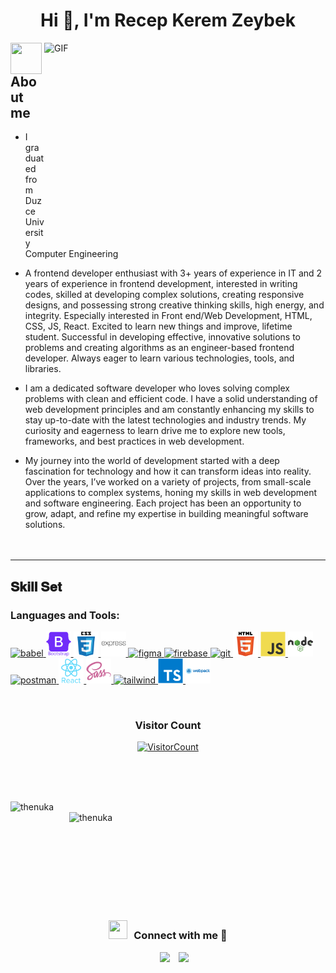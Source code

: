 
<h1 align="center">Hi 👋, I'm Recep Kerem Zeybek</h1>

<img align="right" alt="GIF" src="https://user-images.githubusercontent.com/74038190/212748842-9fcbad5b-6173-4175-8a61-521f3dbb7514.gif" width="450px" height="320px" />

<img align="left" src = "https://user-images.githubusercontent.com/63050133/156777293-72a6e681-2582-4a9d-ad92-09d1181d47c7.gif" width = 50px height=50px>
<h2 align="left" font-weight="bold">About me</h2>  




- I graduated from Duzce University Computer Engineering

- A frontend developer enthusiast with 3+ years of experience in IT and 2 years of experience in frontend development, interested in writing codes, skilled at developing complex solutions, creating responsive designs, and possessing strong creative thinking skills, high energy, and integrity. Especially interested in Front end/Web Development, HTML, CSS, JS, React. Excited to learn new things and improve, lifetime student. Successful in developing effective, innovative solutions to problems and creating algorithms as an engineer-based frontend developer. Always eager to learn various technologies, tools, and libraries.

- I am a dedicated software developer who loves solving complex problems with clean and efficient code. I have a solid understanding of web development principles and am constantly enhancing my skills to stay up-to-date with the latest technologies and industry trends. My curiosity and eagerness to learn drive me to explore new tools, frameworks, and best practices in web development.

- My journey into the world of development started with a deep fascination for technology and how it can transform ideas into reality. Over the years, I’ve worked on a variety of projects, from small-scale applications to complex systems, honing my skills in web development and software engineering. Each project has been an opportunity to grow, adapt, and refine my expertise in building meaningful software solutions.
<br><br><br>

<hr>
<h2 font-weight="bold">𝐒𝐤𝐢𝐥𝐥 𝐒𝐞𝐭</h2>



<h3 align="left">Languages and Tools:</h3>
<div align="center">
<p align="left"> <a href="https://babeljs.io/" target="_blank" rel="noreferrer"> <img src="https://www.vectorlogo.zone/logos/babeljs/babeljs-icon.svg" alt="babel" width="40" height="40"/> </a> <a href="https://getbootstrap.com" target="_blank" rel="noreferrer"> <img src="https://raw.githubusercontent.com/devicons/devicon/master/icons/bootstrap/bootstrap-plain-wordmark.svg" alt="bootstrap" width="40" height="40"/> </a> <a href="https://www.w3schools.com/css/" target="_blank" rel="noreferrer"> <img src="https://raw.githubusercontent.com/devicons/devicon/master/icons/css3/css3-original-wordmark.svg" alt="css3" width="40" height="40"/> </a> <a href="https://expressjs.com" target="_blank" rel="noreferrer"> <img src="https://raw.githubusercontent.com/devicons/devicon/master/icons/express/express-original-wordmark.svg" alt="express" width="40" height="40"/> </a> <a href="https://www.figma.com/" target="_blank" rel="noreferrer"> <img src="https://www.vectorlogo.zone/logos/figma/figma-icon.svg" alt="figma" width="40" height="40"/> </a> <a href="https://firebase.google.com/" target="_blank" rel="noreferrer"> <img src="https://www.vectorlogo.zone/logos/firebase/firebase-icon.svg" alt="firebase" width="40" height="40"/> </a> <a href="https://git-scm.com/" target="_blank" rel="noreferrer"> <img src="https://www.vectorlogo.zone/logos/git-scm/git-scm-icon.svg" alt="git" width="40" height="40"/> </a> <a href="https://www.w3.org/html/" target="_blank" rel="noreferrer"> <img src="https://raw.githubusercontent.com/devicons/devicon/master/icons/html5/html5-original-wordmark.svg" alt="html5" width="40" height="40"/> </a> <a href="https://developer.mozilla.org/en-US/docs/Web/JavaScript" target="_blank" rel="noreferrer"> <img src="https://raw.githubusercontent.com/devicons/devicon/master/icons/javascript/javascript-original.svg" alt="javascript" width="40" height="40"/> </a> <a href="https://nodejs.org" target="_blank" rel="noreferrer"> <img src="https://raw.githubusercontent.com/devicons/devicon/master/icons/nodejs/nodejs-original-wordmark.svg" alt="nodejs" width="40" height="40"/> </a> <a href="https://postman.com" target="_blank" rel="noreferrer"> <img src="https://www.vectorlogo.zone/logos/getpostman/getpostman-icon.svg" alt="postman" width="40" height="40"/> </a> <a href="https://reactjs.org/" target="_blank" rel="noreferrer"> <img src="https://raw.githubusercontent.com/devicons/devicon/master/icons/react/react-original-wordmark.svg" alt="react" width="40" height="40"/> </a> <a href="https://sass-lang.com" target="_blank" rel="noreferrer"> <img src="https://raw.githubusercontent.com/devicons/devicon/master/icons/sass/sass-original.svg" alt="sass" width="40" height="40"/> </a> <a href="https://tailwindcss.com/" target="_blank" rel="noreferrer"> <img src="https://www.vectorlogo.zone/logos/tailwindcss/tailwindcss-icon.svg" alt="tailwind" width="40" height="40"/> </a> <a href="https://www.typescriptlang.org/" target="_blank" rel="noreferrer"> <img src="https://raw.githubusercontent.com/devicons/devicon/master/icons/typescript/typescript-original.svg" alt="typescript" width="40" height="40"/> </a> <a href="https://webpack.js.org" target="_blank" rel="noreferrer"> <img src="https://raw.githubusercontent.com/devicons/devicon/d00d0969292a6569d45b06d3f350f463a0107b0d/icons/webpack/webpack-original-wordmark.svg" alt="webpack" width="40" height="40"/> </a> </p> <br> </div>
 <h3 align="center">Visitor Count</h3>
<a align="center" href="https://profile-counter.glitch.me/{RecepKeremZeybek}/count.svg">
  
 ![VisitorCount](https://profile-counter.glitch.me/{RecepKeremZeybek}/count.svg)  
  
</a>



 

<br>
<br>
<br>






<p>
 <img align="left" src="https://github-readme-stats.vercel.app/api/top-langs?username=RecepKeremZeybek&langs_count=10&show_icons=true&locale=en&layout=compact&theme=chartreuse-dark" alt="thenuka"  width="350"/>
</p>
<p>&nbsp;<img align="right" src="https://github-readme-stats.vercel.app/api?username=RecepKeremZeybek&show_icons=true&locale=en&theme=chartreuse-dark" alt="thenuka" width="410"/>
</p>


<br/>
<br/>
<br/>
<br/>
<br/>
<br/>
<br/>
<br/>

<h3 align="center" > <img src="https://media.giphy.com/media/iY8CRBdQXODJSCERIr/giphy.gif" width="30" height="30" style="margin-right: 10px;">Connect with me 🤝 </h3>



 <div align="center"  class="icons-social" style="margin-left: 10px;">
        <a style="margin-left: 10px;"  target="_blank" href="https://www.linkedin.com/in/recepkeremzeybek/">
			<img src="https://img.icons8.com/doodle/40/000000/linkedin--v2.png" ></a>
	   <a style="margin-left: 10px;" target="_blank" href="https://www.instagram.com/keremzybk/">
			<img src="https://img.icons8.com/doodle/40/000000/instagram-new--v2.png"></a>
    
  
    

 </div>


